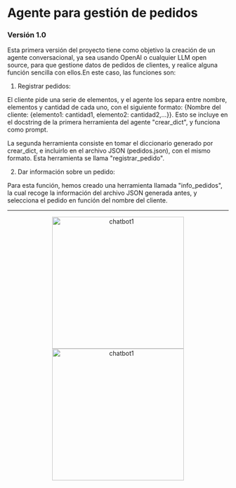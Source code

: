 # Agente para gestión de pedidos

### Versión 1.0

Esta primera versión del proyecto tiene como objetivo la creación de un agente conversacional, ya sea usando OpenAI o cualquier LLM open source, para que gestione datos de pedidos de clientes, y realice alguna función sencilla con ellos.En este caso, las funciones son:

1. Registrar pedidos:

El cliente pide una serie de elementos, y el agente los separa entre nombre, elementos y cantidad de cada uno, con el siguiente formato: {Nombre del cliente: {elemento1: cantidad1, elemento2: cantidad2,...}}. Esto se incluye en el docstring de la primera herramienta del   agente "crear_dict", y funciona como prompt.

La segunda herramienta consiste en tomar el diccionario generado por crear_dict, e incluirlo en el archivo JSON (pedidos.json), con el mismo formato. Esta herramienta se llama "registrar_pedido".

2. Dar información sobre un pedido:

Para esta función, hemos creado una herramienta llamada "info_pedidos", la cual recoge la información del archivo JSON generada antes, y selecciona el pedido en función del nombre del cliente.  



****




<div align="center">
  <img src="https://github.com/user-attachments/assets/8b1d3b0a-620d-48da-8aec-1b5e04558a2f" alt="chatbot1" width="300"/>   
  <img src="https://github.com/user-attachments/assets/63b8ff2a-1033-4e6c-b28b-6be805c97502" alt="chatbot1" width="300"/>
</div>

